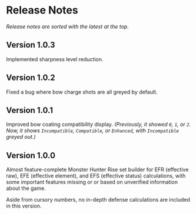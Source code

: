 # Release Notes

*Release notes are sorted with the latest at the top.*

## Version 1.0.3

Implemented sharpness level reduction.

## Version 1.0.2

Fixed a bug where bow charge shots are all greyed by default.

## Version 1.0.1

Improved bow coating compatibility display. *(Previously, it showed `0`, `1`, or `2`. Now, it shows `Incompatible`, `Compatible`, or `Enhanced`, with `Incompatible` greyed out.)*

## Version 1.0.0

Almost feature-complete Monster Hunter Rise set builder for EFR (effective raw), EFE (effective element), and EFS (effective status) calculations, with some important features missing or or based on unverified information about the game.

Aside from cursory numbers, no in-depth defense calculations are included in this version.

